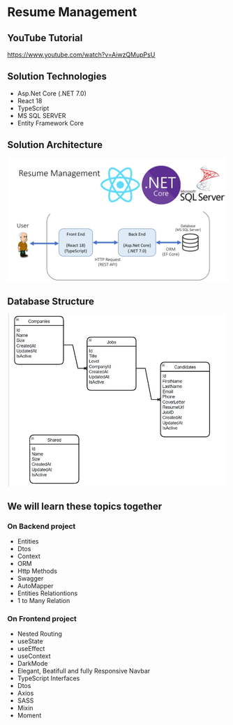 # Resume Management

## YouTube Tutorial
https://www.youtube.com/watch?v=AiwzQMupPsU

## Solution Technologies

-  Asp.Net Core (.NET 7.0)
-  React 18
-  TypeScript
-  MS SQL SERVER
-  Entity Framework Core

## Solution Architecture

<img src="./resume-management.jpg" />

## Database Structure

<img src="./DB.png" />

## We will learn these topics together

### On Backend project

-  Entities
-  Dtos
-  Context
-  ORM
-  Http Methods
-  Swagger
-  AutoMapper
-  Entities Relationtions
-  1 to Many Relation

### On Frontend project

-  Nested Routing
-  useState
-  useEffect
-  useContext
-  DarkMode
-  Elegant, Beatifull and fully Responsive Navbar
-  TypeScript Interfaces
-  Dtos
-  Axios
-  SASS
-  Mixin
-  Moment